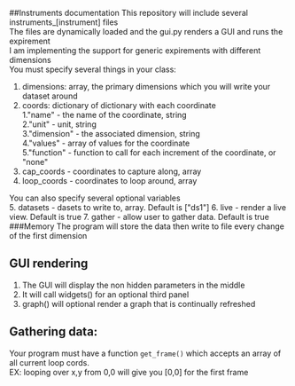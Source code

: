 ##Instruments documentation 
This repository will include several instruments_[instrument] files  
The files are dynamically loaded and the gui.py renders a GUI and runs the expirement  
I am implementing the support for generic expirements with different dimensions  
You must specify several things in your class:

1. dimensions: array, the primary dimensions which you will write your dataset around  
2. coords: dictionary of dictionary with each coordinate  
    1."name" - the name of the coordinate, string  
    2."unit" - unit, string  
    3."dimension" - the associated dimension, string  
    4."values" - array of values for the coordinate  
    5."function" - function to call for each increment of the coordinate, or "none"
3. cap_coords - coordinates to capture along, array
4. loop_coords - coordinates to loop around, array  

You can also specify several optional variables    
5. datasets - dasets to write to, array. Default is ["ds1"]
6. live - render a live view. Default is true
7. gather - allow user to gather data. Default is true
###Memory 
The program will store the data then write to file every change of the first dimension
## GUI rendering
1. The GUI will display the non hidden parameters in the middle
2. It will call widgets() for an optional third panel
3. graph() will optional render a graph that is continually refreshed
## Gathering data:
Your program must have a function `get_frame()` which accepts an array of all current loop cords.  
EX: looping over x,y from 0,0 will give you [0,0] for the first frame